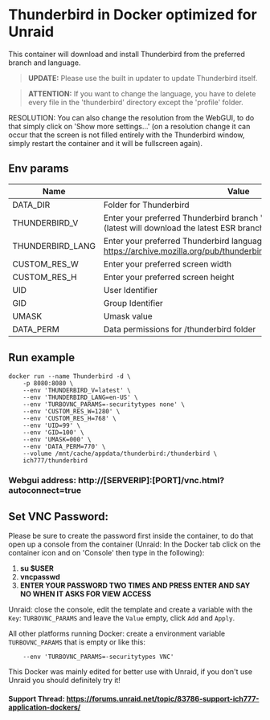 # Thunderbird in Docker optimized for Unraid
This container will download and install Thunderbird from the preferred branch and language.

>**UPDATE:** Please use the built in updater to update Thunderbird itself.

>**ATTENTION:** If you want to change the language, you have to delete every file in the 'thunderbird' directory except the 'profile' folder.

RESOLUTION: You can also change the resolution from the WebGUI, to do that simply click on 'Show more settings...' (on a resolution change it can occur that the screen is not filled entirely with the Thunderbird window, simply restart the container and it will be fullscreen again).

## Env params
| Name | Value | Example |
| --- | --- | --- |
| DATA_DIR | Folder for Thunderbird | /thunderbird |
| THUNDERBIRD_V | Enter your preferred Thunderbird branch 'latest' or 'beta' are allowed (latest will download the latest ESR branch on first start) | latest |
| THUNDERBIRD_LANG | Enter your preferred Thunderbird language you can get a full list here: https://archive.mozilla.org/pub/thunderbird/releases/latest/README.txt | en-US |
| CUSTOM_RES_W | Enter your preferred screen width | 1280 |
| CUSTOM_RES_H | Enter your preferred screen height | 768 |
| UID | User Identifier | 99 |
| GID | Group Identifier | 100 |
| UMASK | Umask value | 000 |
| DATA_PERM | Data permissions for /thunderbird folder | 770 |

## Run example
```
docker run --name Thunderbird -d \
	-p 8080:8080 \
	--env 'THUNDERBIRD_V=latest' \
	--env 'THUNDERBIRD_LANG=en-US' \
	--env 'TURBOVNC_PARAMS=-securitytypes none' \
	--env 'CUSTOM_RES_W=1280' \
	--env 'CUSTOM_RES_H=768' \
	--env 'UID=99' \
	--env 'GID=100' \
	--env 'UMASK=000' \
	--env 'DATA_PERM=770' \
	--volume /mnt/cache/appdata/thunderbird:/thunderbird \
	ich777/thunderbird
```
### Webgui address: http://[SERVERIP]:[PORT]/vnc.html?autoconnect=true

## Set VNC Password:
 Please be sure to create the password first inside the container, to do that open up a console from the container (Unraid: In the Docker tab click on the container icon and on 'Console' then type in the following):

1) **su $USER**
2) **vncpasswd**
3) **ENTER YOUR PASSWORD TWO TIMES AND PRESS ENTER AND SAY NO WHEN IT ASKS FOR VIEW ACCESS**

Unraid: close the console, edit the template and create a variable with the `Key`: `TURBOVNC_PARAMS` and leave the `Value` empty, click `Add` and `Apply`.

All other platforms running Docker: create a environment variable `TURBOVNC_PARAMS` that is empty or like this:
```
    --env 'TURBOVNC_PARAMS=-securitytypes VNC'
```

This Docker was mainly edited for better use with Unraid, if you don't use Unraid you should definitely try it!

#### Support Thread: https://forums.unraid.net/topic/83786-support-ich777-application-dockers/
